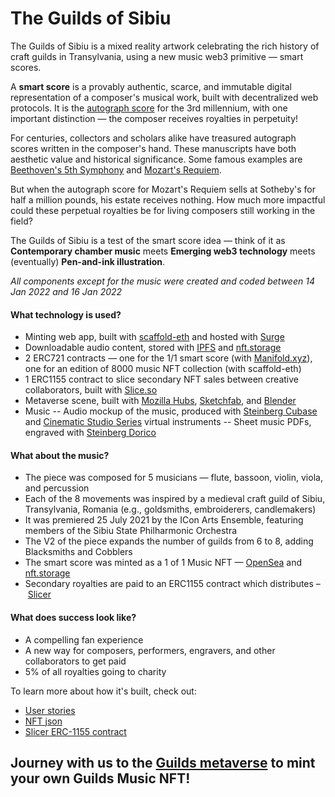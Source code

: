 # The Guilds of Sibiu
The Guilds of Sibiu is a mixed reality artwork celebrating the rich history of craft guilds in Transylvania, using a new music web3 primitive — smart scores.

A **smart score** is a provably authentic, scarce, and immutable digital representation of a composer's musical work, built with decentralized web protocols. It is the [autograph score](https://en.wikipedia.org/wiki/Autograph_(manuscript)) for the 3rd millennium, with one important distinction — the composer receives royalties in perpetuity!

For centuries, collectors and scholars alike have treasured autograph scores written in the composer's hand. These manuscripts have both aesthetic value and historical significance. Some famous examples are [Beethoven's 5th Symphony](https://digital.staatsbibliothek-berlin.de/werkansicht/?PPN=PPN664344127&PHYSID=PHYS_0001) and [Mozart's Requiem](https://www.sothebys.com/en/auctions/ecatalogue/2014/music-continental-books-manuscripts-l14402/lot.199.html).

But when the autograph score for Mozart's Requiem sells at Sotheby's for half a million pounds, his estate receives nothing. How much more impactful could these perpetual royalties be for living composers still working in the field?

The Guilds of Sibiu is a test of the smart score idea — think of it as **Contemporary chamber music** meets **Emerging web3 technology** meets (eventually) **Pen-and-ink illustration**.

_All components except for the music were created and coded between 14 Jan 2022 and 16 Jan 2022_

#### What technology is used?
- Minting web app, built with [scaffold-eth](https://github.com/scaffold-eth/scaffold-eth) and hosted with [Surge](https://surge.sh/)
- Downloadable audio content, stored with [IPFS](https://ipfs.io/) and [nft.storage](https://nft.storage/)
- 2 ERC721 contracts — one for the 1/1 smart score (with [Manifold.xyz](https://www.manifold.xyz/)), one for an edition of 8000 music NFT collection (with scaffold-eth)
- 1 ERC1155 contract to slice secondary NFT sales between creative collaborators, built with [Slice.so](https://slice.so/)
- Metaverse scene, built with [Mozilla Hubs](https://hubs.mozilla.com/), [Sketchfab](https://sketchfab.com/), and [Blender](https://www.blender.org/)
- Music
-- Audio mockup of the music, produced with [Steinberg Cubase](https://www.steinberg.net/cubase/) and [Cinematic Studio Series](https://cinematicstudioseries.com/) virtual instruments
-- Sheet music PDFs, engraved with [Steinberg Dorico](https://www.steinberg.net/dorico/)

#### What about the music?
- The piece was composed for 5 musicians — flute, bassoon, violin, viola, and percussion
- Each of the 8 movements was inspired by a medieval craft guild of Sibiu, Transylvania, Romania (e.g., goldsmiths, embroiderers, candlemakers)
- It was premiered 25 July 2021 by the ICon Arts Ensemble, featuring members of the Sibiu State Philharmonic Orchestra
- The V2 of the piece expands the number of guilds from 6 to 8, adding Blacksmiths and Cobblers
- The smart score was minted as a 1 of 1 Music NFT — [OpenSea](https://testnets.opensea.io/assets/0x05988eb3fc03abb0da03331f2de1bb2b4fc98200/11) and [nft.storage](https://bafybeihr5t4nz4jen6m6liwvqxqduezhczgyeh2cmwgvhq6rmiaebcsiey.ipfs.dweb.link/)
- Secondary royalties are paid to an ERC1155 contract which distributes – [Slicer](https://testnet.slice.so/slicer/17)

#### What does success look like?
-	A compelling fan experience
-	A new way for composers, performers, engravers, and other collaborators to get paid
-	5% of all royalties going to charity

To learn more about how it's built, check out:
- [User stories](./user-stories.md)
- [NFT json](./guilds.json)
- [Slicer ERC-1155 contract](./guilds-smart-score-slicer.png)

## Journey with us to the [Guilds metaverse](#) to mint your own Guilds Music NFT!

